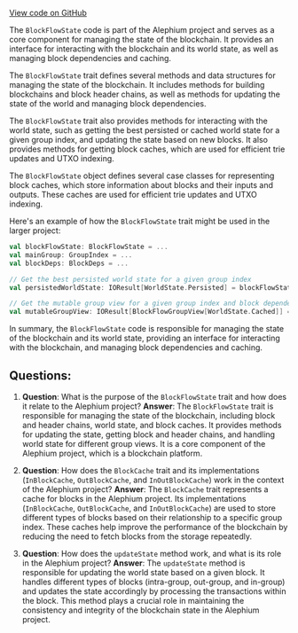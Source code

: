 [View code on GitHub](https://github.com/oxygenium/oxygenium/flow/src/main/scala/org/oxygenium/flow/core/BlockFlowState.scala)

The `BlockFlowState` code is part of the Alephium project and serves as a core component for managing the state of the blockchain. It provides an interface for interacting with the blockchain and its world state, as well as managing block dependencies and caching.

The `BlockFlowState` trait defines several methods and data structures for managing the state of the blockchain. It includes methods for building blockchains and block header chains, as well as methods for updating the state of the world and managing block dependencies.

The `BlockFlowState` trait also provides methods for interacting with the world state, such as getting the best persisted or cached world state for a given group index, and updating the state based on new blocks. It also provides methods for getting block caches, which are used for efficient trie updates and UTXO indexing.

The `BlockFlowState` object defines several case classes for representing block caches, which store information about blocks and their inputs and outputs. These caches are used for efficient trie updates and UTXO indexing.

Here's an example of how the `BlockFlowState` trait might be used in the larger project:

```scala
val blockFlowState: BlockFlowState = ...
val mainGroup: GroupIndex = ...
val blockDeps: BlockDeps = ...

// Get the best persisted world state for a given group index
val persistedWorldState: IOResult[WorldState.Persisted] = blockFlowState.getBestPersistedWorldState(mainGroup)

// Get the mutable group view for a given group index and block dependencies
val mutableGroupView: IOResult[BlockFlowGroupView[WorldState.Cached]] = blockFlowState.getMutableGroupView(mainGroup, blockDeps)
```

In summary, the `BlockFlowState` code is responsible for managing the state of the blockchain and its world state, providing an interface for interacting with the blockchain, and managing block dependencies and caching.
## Questions: 
 1. **Question**: What is the purpose of the `BlockFlowState` trait and how does it relate to the Alephium project?
   **Answer**: The `BlockFlowState` trait is responsible for managing the state of the blockchain, including block and header chains, world state, and block caches. It provides methods for updating the state, getting block and header chains, and handling world state for different group views. It is a core component of the Alephium project, which is a blockchain platform.

2. **Question**: How does the `BlockCache` trait and its implementations (`InBlockCache`, `OutBlockCache`, and `InOutBlockCache`) work in the context of the Alephium project?
   **Answer**: The `BlockCache` trait represents a cache for blocks in the Alephium project. Its implementations (`InBlockCache`, `OutBlockCache`, and `InOutBlockCache`) are used to store different types of blocks based on their relationship to a specific group index. These caches help improve the performance of the blockchain by reducing the need to fetch blocks from the storage repeatedly.

3. **Question**: How does the `updateState` method work, and what is its role in the Alephium project?
   **Answer**: The `updateState` method is responsible for updating the world state based on a given block. It handles different types of blocks (intra-group, out-group, and in-group) and updates the state accordingly by processing the transactions within the block. This method plays a crucial role in maintaining the consistency and integrity of the blockchain state in the Alephium project.